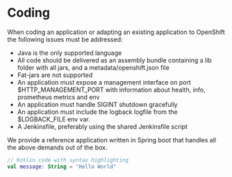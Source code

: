 # Coding

When coding an application or adapting an existing application to OpenShift the following issues must be addressed:

 - Java is the only supported language
 - All code should be delivered as an assembly bundle containing a lib folder with all jars, and a metadata/openshift.json file
 - Fat-jars are not supported
 - An application must expose a management interface on port $HTTP_MANAGEMENT_PORT with information about health, info, prometheus metrics and env
 - An application must handle SIGINT shutdown gracefully
 - An application must include the logback logfile from the $LOGBACK_FILE env var.
 - A Jenkinsfile, preferably using the shared Jenkinsfile script

We provide a reference application written in Spring boot that handles all the above demands out of the box.

```kotlin
// Kotlin code with syntax highlighting
val message: String = "Hello World"
```
